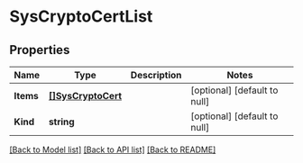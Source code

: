 # SysCryptoCertList

## Properties
Name | Type | Description | Notes
------------ | ------------- | ------------- | -------------
**Items** | [**[]SysCryptoCert**](sys_crypto_cert.md) |  | [optional] [default to null]
**Kind** | **string** |  | [optional] [default to null]

[[Back to Model list]](../README.md#documentation-for-models) [[Back to API list]](../README.md#documentation-for-api-endpoints) [[Back to README]](../README.md)


